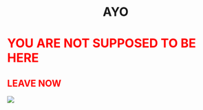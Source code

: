 <h1 align="center">AYO</h1>

<h1 style="color: red;">YOU ARE NOT SUPPOSED TO BE HERE</h1>

<h2 style="color: red;">LEAVE NOW</h2>

<a href="https://raven-sgwc.github.io/SCP-FC">
<img src="https://img.shields.io/badge/RETURN_MAIN_PAGE-ffffff?style=for-the-badge"/></a>